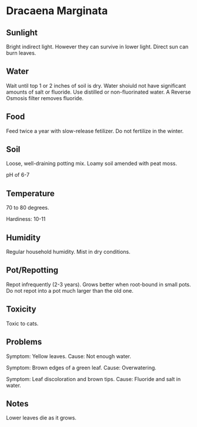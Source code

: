 # Dracaena Marginata
## Sunlight
Bright indirect light. However they can survive in lower light. Direct sun can burn leaves.

## Water
Wait until top 1 or 2 inches of soil is dry. Water shoiuld not have significant amounts of salt or fluoride. Use distilled or non-fluorinated water. A Reverse Osmosis filter removes fluoride.

## Food
Feed twice a year with slow-release fetilizer. Do not fertilize in the winter.

## Soil
Loose, well-draining potting mix. Loamy soil amended with peat moss.

pH of 6-7

## Temperature
70 to 80 degrees.

Hardiness: 10-11

## Humidity
Regular household humidity. Mist in dry conditions.

## Pot/Repotting
Repot infrequently (2-3 years). Grows better when root-bound in small pots. Do not repot into a pot much larger than the old one.

## Toxicity
Toxic to cats.

## Problems
Symptom: Yellow leaves. Cause: Not enough water.

Symptom: Brown edges of a green leaf. Cause: Overwatering.

Symptom: Leaf discoloration and brown tips. Cause: Fluoride and salt in water.

## Notes
Lower leaves die as it grows.
